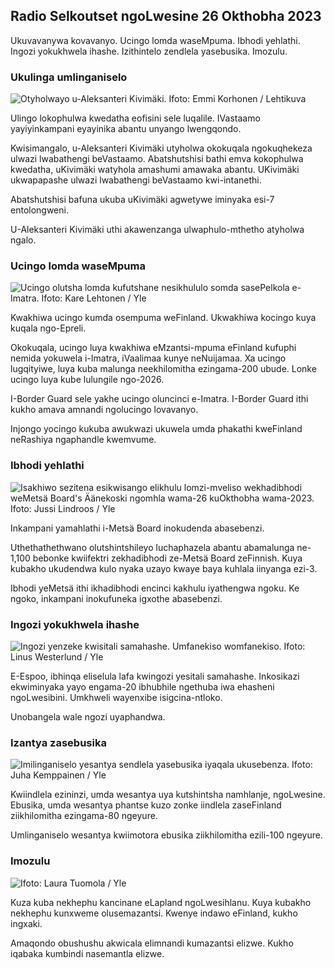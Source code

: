 ## Radio Selkoutset ngoLwesine 26 Okthobha 2023

Ukuvavanywa kovavanyo. Ucingo lomda waseMpuma. Ibhodi yehlathi. Ingozi yokukhwela ihashe. Izithintelo zendlela yasebusika. Imozulu.

### Ukulinga umlinganiselo

![Otyholwayo u-Aleksanteri Kivimäki. Ifoto: Emmi Korhonen / Lehtikuva](https://images.cdn.yle.fi/image/upload/c_crop,h_2875,w_5112,x_0,y_568/ar_1.7777777777777777,c_fill,g_faces_60,wh_1/1.q_auto:eco/f_auto/fl_lossy/v1698305049/39-1191484653a13e7df175)

Ulingo lokophulwa kwedatha eofisini sele luqalile. IVastaamo yayiyinkampani eyayinika abantu unyango lwengqondo.

Kwisimangalo, u-Aleksanteri Kivimäki utyholwa okokuqala ngokuqhekeza ulwazi lwabathengi beVastaamo. Abatshutshisi bathi emva kokophulwa kwedatha, uKivimäki watyhola amashumi amawaka abantu. UKivimäki ukwapapashe ulwazi lwabathengi beVastaamo kwi-intanethi.

Abatshutshisi bafuna ukuba uKivimäki agwetywe iminyaka esi-7 entolongweni.

U-Aleksanteri Kivimäki uthi akawenzanga ulwaphulo-mthetho atyholwa ngalo.

### Ucingo lomda waseMpuma

![Ucingo olutsha lomda kufutshane nesikhululo somda sasePelkola e-Imatra. Ifoto: Kare Lehtonen / Yle](https://images.cdn.yle.fi/image/upload/c_crop,h_2243,w_3993,x_0,y_0/ar_1.7777777777777777,c_fill,g_faces,h_p/0_1.q_auto:eco/f_auto/fl_lossy/v1698323397/39-1191724653a55b2a04b0)

Kwakhiwa ucingo kumda osempuma weFinland. Ukwakhiwa kocingo kuya kuqala ngo-Epreli.

Okokuqala, ucingo luya kwakhiwa eMzantsi-mpuma eFinland kufuphi nemida yokuwela i-Imatra, iVaalimaa kunye neNuijamaa. Xa ucingo lugqityiwe, luya kuba malunga neekhilomitha ezingama-200 ubude. Lonke ucingo luya kube lulungile ngo-2026.

I-Border Guard sele yakhe ucingo oluncinci e-Imatra. I-Border Guard ithi kukho amava amnandi ngolucingo lovavanyo.

Injongo yocingo kukuba awukwazi ukuwela umda phakathi kweFinland neRashiya ngaphandle kwemvume.

### Ibhodi yehlathi

![Isakhiwo sezitena esikwisango elikhulu lomzi-mveliso wekhadibhodi weMetsä Board's Äänekoski ngomhla wama-26 kuOkthobha wama-2023. Ifoto: Jussi Lindroos / Yle](https://images.cdn.yle.fi/image/upload/c_crop,h_2267,w_4031,x_0,y_0/ar_1.7777777777777777,c_fill,g_faces,h_62_0/0.q_auto:eco/f_auto/fl_lossy/v1698319726/39-1191672653a4ca1724ad)

Inkampani yamahlathi i-Metsä Board inokudenda abasebenzi.

Uthethathethwano olutshintshileyo luchaphazela abantu abamalunga ne-1,100 bebonke kwiifektri zekhadibhodi ze-Metsä Board zeFinnish. Kuya kubakho ukudendwa kulo nyaka uzayo kwaye baya kuhlala iinyanga ezi-3.

Ibhodi yeMetsä ithi ikhadibhodi encinci kakhulu iyathengwa ngoku. Ke ngoko, inkampani inokufuneka igxothe abasebenzi.

### Ingozi yokukhwela ihashe

![Ingozi yenzeke kwisitali samahashe. Umfanekiso womfanekiso. Ifoto: Linus Westerlund / Yle](https://images.cdn.yle.fi/image/upload/c_crop,h_3375,w_6000,x_0,y_387/ar_1.777777777777777,c_fill,g_faces,h_1/05,w_1975q_auto:eco/f_auto/fl_lossy/v1692692625/39-116023264e46d0e45030)

E-Espoo, ibhinqa eliselula lafa kwingozi yesitali samahashe. Inkosikazi ekwiminyaka yayo engama-20 ibhubhile ngethuba iwa ehasheni ngoLwesibini. Umkhweli wayenxibe isigcina-ntloko.

Unobangela wale ngozi uyaphandwa.

### Izantya zasebusika

![Imilinganiselo yesantya sendlela yasebusika iyaqala ukusebenza. Ifoto: Juha Kemppainen / Yle](https://images.cdn.yle.fi/image/upload/c_crop,h_2250,w_4000,x_0,y_0/ar_1.7777777777777777,c_fill,g_faces,w_0/11_1.q_auto:eco/f_auto/fl_lossy/v1603287400/39-7327705f903747751c2)

Kwiindlela ezininzi, umda wesantya uya kutshintsha namhlanje, ngoLwesine. Ebusika, umda wesantya phantse kuzo zonke iindlela zaseFinland ziikhilomitha ezingama-80 ngeyure.

Umlinganiselo wesantya kwiimotora ebusika ziikhilomitha ezili-100 ngeyure.

### Imozulu

![ Ifoto: Laura Tuomola / Yle](https://images.cdn.yle.fi/image/upload/c_crop,h_1080,w_1919,x_0,y_0/ar_1.777777777777777,c_fill,g_faces/0_670,wp_2.0/q_auto:eco/f_auto/fl_lossy/v1698292510/39-11913736539e2ff81a55)

Kuza kuba nekhephu kancinane eLapland ngoLwesihlanu. Kuya kubakho nekhephu kunxweme olusemazantsi. Kwenye indawo eFinland, kukho ingxaki.

Amaqondo obushushu akwicala elimnandi kumazantsi elizwe. Kukho iqabaka kumbindi nasemantla elizwe.